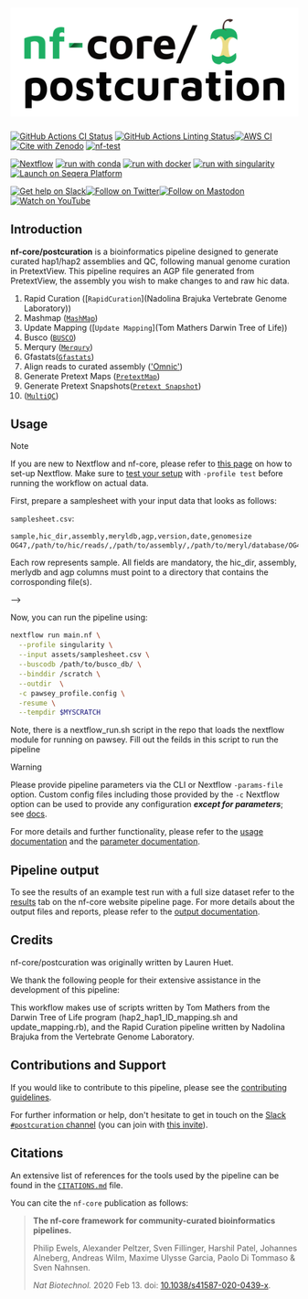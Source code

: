 <h1>
  <picture>
    <source media="(prefers-color-scheme: dark)" srcset="docs/images/nf-core-postcuration_logo_dark.png">
    <img alt="nf-core/postcuration" src="docs/images/nf-core-postcuration_logo_light.png">
  </picture>
</h1>

[![GitHub Actions CI Status](https://github.com/nf-core/postcuration/actions/workflows/ci.yml/badge.svg)](https://github.com/nf-core/postcuration/actions/workflows/ci.yml)
[![GitHub Actions Linting Status](https://github.com/nf-core/postcuration/actions/workflows/linting.yml/badge.svg)](https://github.com/nf-core/postcuration/actions/workflows/linting.yml)[![AWS CI](https://img.shields.io/badge/CI%20tests-full%20size-FF9900?labelColor=000000&logo=Amazon%20AWS)](https://nf-co.re/postcuration/results)[![Cite with Zenodo](http://img.shields.io/badge/DOI-10.5281/zenodo.XXXXXXX-1073c8?labelColor=000000)](https://doi.org/10.5281/zenodo.XXXXXXX)
[![nf-test](https://img.shields.io/badge/unit_tests-nf--test-337ab7.svg)](https://www.nf-test.com)

[![Nextflow](https://img.shields.io/badge/nextflow%20DSL2-%E2%89%A523.04.0-23aa62.svg)](https://www.nextflow.io/)
[![run with conda](http://img.shields.io/badge/run%20with-conda-3EB049?labelColor=000000&logo=anaconda)](https://docs.conda.io/en/latest/)
[![run with docker](https://img.shields.io/badge/run%20with-docker-0db7ed?labelColor=000000&logo=docker)](https://www.docker.com/)
[![run with singularity](https://img.shields.io/badge/run%20with-singularity-1d355c.svg?labelColor=000000)](https://sylabs.io/docs/)
[![Launch on Seqera Platform](https://img.shields.io/badge/Launch%20%F0%9F%9A%80-Seqera%20Platform-%234256e7)](https://cloud.seqera.io/launch?pipeline=https://github.com/nf-core/postcuration)

[![Get help on Slack](http://img.shields.io/badge/slack-nf--core%20%23postcuration-4A154B?labelColor=000000&logo=slack)](https://nfcore.slack.com/channels/postcuration)[![Follow on Twitter](http://img.shields.io/badge/twitter-%40nf__core-1DA1F2?labelColor=000000&logo=twitter)](https://twitter.com/nf_core)[![Follow on Mastodon](https://img.shields.io/badge/mastodon-nf__core-6364ff?labelColor=FFFFFF&logo=mastodon)](https://mstdn.science/@nf_core)[![Watch on YouTube](http://img.shields.io/badge/youtube-nf--core-FF0000?labelColor=000000&logo=youtube)](https://www.youtube.com/c/nf-core)

## Introduction

**nf-core/postcuration** is a bioinformatics pipeline designed to generate curated hap1/hap2 assemblies and QC, following manual genome curation in PretextView. This pipeline requires an AGP file generated from PretextView, the assembly you wish to make changes to and raw hic data. 



<!-- TODO nf-core: Include a figure that guides the user through the major workflow steps. Many nf-core
     workflows use the "tube map" design for that. See https://nf-co.re/docs/contributing/design_guidelines#examples for examples.   -->
<!-- TODO nf-core: Fill in short bullet-pointed list of the default steps in the pipeline -->

1. Rapid Curation ([`RapidCuration`](Nadolina Brajuka Vertebrate Genome Laboratory))
2. Mashmap ([`MashMap`](https://github.com/marbl/MashMap))
3. Update Mapping ([`Update Mapping`](Tom Mathers Darwin Tree of Life))
4. Busco ([`BUSCO`](https://busco.ezlab.org/))
5. Merqury ([`Merqury`](https://github.com/marbl/merqury))
6. Gfastats([`Gfastats`](https://github.com/vgl-hub/gfastats))
7. Align reads to curated assembly (['Omnic'](https://omni-c.readthedocs.io/en/latest/))
8. Generate Pretext Maps ([`PretextMap`](https://github.com/sanger-tol/PretextMap))
9. Generate Pretext Snapshots([`Pretext Snapshot`](https://github.com/sanger-tol/PretextSnapshot))
10. ([`MultiQC`](http://multiqc.info/))


## Usage

> [!NOTE]
> If you are new to Nextflow and nf-core, please refer to [this page](https://nf-co.re/docs/usage/installation) on how to set-up Nextflow. Make sure to [test your setup](https://nf-co.re/docs/usage/introduction#how-to-run-a-pipeline) with `-profile test` before running the workflow on actual data.


First, prepare a samplesheet with your input data that looks as follows:

`samplesheet.csv`:

```csv
sample,hic_dir,assembly,meryldb,agp,version,date,genomesize
OG47,/path/to/hic/reads/,/path/to/assembly/,/path/to/meryl/database/OG47.meryl,/path/to/agp/file,hic1,v231115,637904034
```

Each row represents sample. All fields are mandatory, the hic_dir, assembly, merlydb and agp columns must point to a directory that contains the corrosponding file(s). 

-->

Now, you can run the pipeline using:


```bash
nextflow run main.nf \
  --profile singularity \
  --input assets/samplesheet.csv \
  --buscodb /path/to/busco_db/ \
  --binddir /scratch \
  --outdir  \
  -c pawsey_profile.config \
  -resume \
  --tempdir $MYSCRATCH

```

Note, there is a nextflow_run.sh script in the repo that loads the nextflow module for running on pawsey. Fill out the feilds in this script to run the pipeline


> [!WARNING]
> Please provide pipeline parameters via the CLI or Nextflow `-params-file` option. Custom config files including those provided by the `-c` Nextflow option can be used to provide any configuration _**except for parameters**_;
> see [docs](https://nf-co.re/usage/configuration#custom-configuration-files).

For more details and further functionality, please refer to the [usage documentation](https://nf-co.re/postcuration/usage) and the [parameter documentation](https://nf-co.re/postcuration/parameters).

## Pipeline output

To see the results of an example test run with a full size dataset refer to the [results](https://nf-co.re/postcuration/results) tab on the nf-core website pipeline page.
For more details about the output files and reports, please refer to the
[output documentation](https://nf-co.re/postcuration/output).

## Credits

nf-core/postcuration was originally written by Lauren Huet.

We thank the following people for their extensive assistance in the development of this pipeline:

This workflow makes use of scripts written by Tom Mathers from the Darwin Tree of Life program (hap2_hap1_ID_mapping.sh and update_mapping.rb), and the Rapid Curation pipeline written by Nadolina Brajuka from the Vertebrate Genome Laboratory.

## Contributions and Support

If you would like to contribute to this pipeline, please see the [contributing guidelines](.github/CONTRIBUTING.md).

For further information or help, don't hesitate to get in touch on the [Slack `#postcuration` channel](https://nfcore.slack.com/channels/postcuration) (you can join with [this invite](https://nf-co.re/join/slack)).

## Citations


An extensive list of references for the tools used by the pipeline can be found in the [`CITATIONS.md`](CITATIONS.md) file.

You can cite the `nf-core` publication as follows:

> **The nf-core framework for community-curated bioinformatics pipelines.**
>
> Philip Ewels, Alexander Peltzer, Sven Fillinger, Harshil Patel, Johannes Alneberg, Andreas Wilm, Maxime Ulysse Garcia, Paolo Di Tommaso & Sven Nahnsen.
>
> _Nat Biotechnol._ 2020 Feb 13. doi: [10.1038/s41587-020-0439-x](https://dx.doi.org/10.1038/s41587-020-0439-x).
